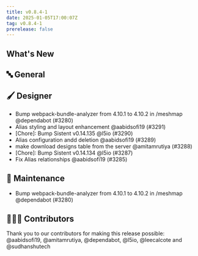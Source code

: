 ```yaml
---
title: v0.8.4-1
date: 2025-01-05T17:00:07Z
tag: v0.8.4-1
prerelease: false
---
```


## What's New
## 🔤 General
## 🖌️ Designer

- Bump webpack-bundle-analyzer from 4.10.1 to 4.10.2 in /meshmap @dependabot (#3280)
- Alias styling and layout enhancement @aabidsofi19 (#3291)
- [Chore]: Bump Sistent v0.14.135 @l5io (#3290)
- Alias configuration andd deletion @aabidsofi19 (#3289)
- make download designs table from the server @amitamrutiya (#3288)
- [Chore]: Bump Sistent v0.14.134 @l5io (#3287)
- Fix Alias relationships @aabidsofi19 (#3285)

## 🧰 Maintenance

- Bump webpack-bundle-analyzer from 4.10.1 to 4.10.2 in /meshmap @dependabot (#3280)

## 👨🏽‍💻 Contributors

Thank you to our contributors for making this release possible:
@aabidsofi19, @amitamrutiya, @dependabot, @l5io, @leecalcote and @sudhanshutech
